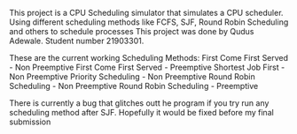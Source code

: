 This project is a CPU Scheduling simulator that simulates a CPU scheduler. Using different scheduling methods like FCFS, SJF, Round Robin Scheduling and others to schedule processes
This project was done by Qudus Adewale. Student number 21903301.

These are the current working Scheduling Methods:
First Come First Served - Non Preemptive
First Come First Served - Preemptive
Shortest Job First - Non Preemptive
Priority Scheduling - Non Preemptive
Round Robin Scheduling - Non Preemptive
Round Robin Scheduling - Preemptive

There is currently a bug that glitches outt he program if you try run any scheduling method after SJF. Hopefully it would be fixed before my final submission
